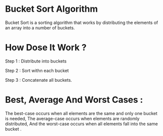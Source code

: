 # Bucket Sort Algorithm
Bucket Sort is a sorting algorithm that works by distributing the elements of an array into a number of buckets.
# How Dose It Work ?

Step 1 : Distribute into buckets

Step 2 : Sort withn each bucket 

Step 3 : Concatenate all buckets.

# Best, Average And Worst Cases :
The best-case occurs when all elements are the same and only one bucket is needed, The average-case
occurs when elements are randomly distributed, And the worst-case occurs when 
all elements fall into the same bucket .


